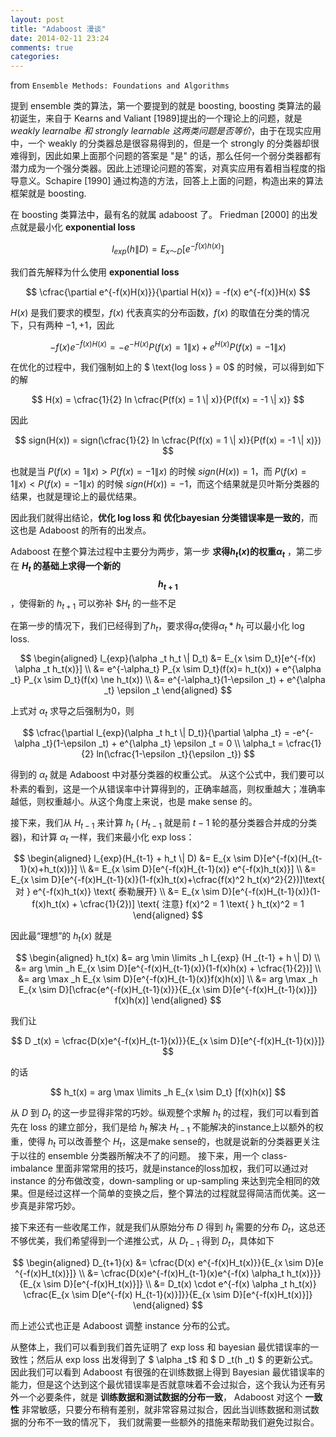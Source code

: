 ```yaml
---
layout: post
title: "Adaboost 漫谈"
date: 2014-02-11 23:24
comments: true
categories: 
---
```


from `Ensemble Methods: Foundations and Algorithms`

提到 ensemble 类的算法，第一个要提到的就是 boosting, boosting 类算法的最初诞生，来自于 Kearns and Valiant [1989]提出的一个理论上的问题，就是 *weakly learnalbe 和 strongly learnable 这两类问题是否等价*，由于在现实应用中，一个 weakly 的分类器总是很容易得到的，但是一个 strongly 的分类器却很难得到，因此如果上面那个问题的答案是 "是" 的话，那么任何一个弱分类器都有潜力成为一个强分类器。因此上述理论问题的答案，对真实应用有着相当程度的指导意义。Schapire [1990] 通过构造的方法，回答上上面的问题，构造出来的算法框架就是 boosting. 

在 boosting 类算法中，最有名的就属 adaboost 了。 Friedman [2000] 的出发点就是最小化 **exponential loss**

$$
l_{exp}(h \| D) = E_{x ～ D} [e^{-f(x)h(x)}]
$$

我们首先解释为什么使用 **exponential loss**

$$
\cfrac{\partial e^{-f(x)H(x)}}{\partial H(x)} = -f(x) e^{-f(x)}H(x)
$$

$H(x)$ 是我们要求的模型，$f(x)$ 代表真实的分布函数，$f(x)$ 的取值在分类的情况下，只有两种 ${-1,+1}$，因此

$$
-f(x) e^{-f(x)H(x)} = -e^{-H(x)}P(f(x)=1 \| x) + e^{H(x)} P(f(x)=-1 \| x)
$$

在优化的过程中，我们强制如上的 $ \text{log loss } = 0$ 的时候，可以得到如下的解

$$
H(x) = \cfrac{1}{2} ln \cfrac{P(f(x) = 1 \| x)}{P(f(x) = -1 \| x)}
$$

因此

$$
sign(H(x)) = sign(\cfrac{1}{2} ln \cfrac{P(f(x) = 1 \| x)}{P(f(x) = -1 \| x)})
$$

也就是当 $P(f(x)=1 \| x) > P(f(x)=-1 \| x)$ 的时候 $sign(H(x)) = 1$，而 $P(f(x)=1 \| x) < P(f(x)=-1 \| x)$ 的时候 $sign(H(x)) = -1$，而这个结果就是贝叶斯分类器的结果，也就是理论上的最优结果。

因此我们就得出结论，**优化 log loss 和 优化bayesian 分类错误率是一致的**，而这也是 Adaboost 的所有的出发点。

Adaboost 在整个算法过程中主要分为两步，第一步 **求得$h_t(x)$的权重$\alpha_t$** ，第二步在 **$H_t$ 的基础上求得一个新的 $$h_{t+1}$$** ，使得新的 $h_{t+1}$ 可以弥补 $$H_t$ 的一些不足

在第一步的情况下，我们已经得到了$h_t$，要求得$\alpha _t$使得$\alpha _t * h_t$ 可以最小化 log loss.

$$
\begin{aligned}
l_{exp}(\alpha _t h_t \| D_t) &= E_{x \sim D_t}[e^{-f(x) \alpha _t h_t(x)}] \\
&= e^{-\alpha_t} P_{x \sim D_t}(f(x)= h_t(x)) + e^{\alpha _t} P_{x \sim D_t}(f(x) \ne h_t(x)) \\
&= e^{-\alpha_t}(1-\epsilon _t) + e^{\alpha _t} \epsilon _t
\end{aligned}
$$

上式对 $\alpha _t$ 求导之后强制为0，则

$$
\cfrac{\partial l_{exp}(\alpha _t h_t \| D_t)}{\partial \alpha _t} = -e^{-\alpha _t}(1-\epsilon _t) + e^{\alpha _t} \epsilon _t = 0 \\
\alpha_t = \cfrac{1}{2} ln(\cfrac{1-\epsilon _t}{\epsilon _t})
$$

得到的 $\alpha _t$ 就是 Adaboost 中对基分类器的权重公式。
从这个公式中，我们要可以朴素的看到，这是一个从错误率中计算得到的，正确率越高，则权重越大；准确率越低，则权重越小。从这个角度上来说，也是 make sense 的。

接下来，我们从 $H _{t-1}$ 来计算 $h _t$ ( $H _{t-1}$ 就是前 $t-1$ 轮的基分类器合并成的分类器)，和计算 $\alpha _t$ 一样，我们来最小化 exp loss：

$$
\begin{aligned}
l_{exp}(H_{t-1} + h_t \| D) &= E_{x \sim D}[e^{-f(x)(H_{t-1}(x)+h_t(x))}] \\
&= E_{x \sim D}[e^{-f(x)H_{t-1}(x)} e^{-f(x)h_t(x)}] \\
&= E_{x \sim D}[e^{-f(x)H_{t-1}(x)}(1-f(x)h_t(x)+\cfrac{f(x)^2 h_t(x)^2}{2})]\text{   对 } e^{-f(x)h_t(x)} \text{ 泰勒展开} \\
&= E_{x \sim D}[e^{-f(x)H_{t-1}(x)}(1-f(x)h_t(x) + \cfrac{1}{2})] \text{   注意} f(x)^2 = 1 \text{   } h_t(x)^2 = 1
\end{aligned}
$$

因此最“理想”的 $h_t(x)$ 就是

$$
\begin{aligned}
h_t(x) &= arg \min \limits _h l_{exp} (H _{t-1} + h \| D) \\
&= arg \min _h E_{x \sim D}[e^{-f(x)H_{t-1}(x)}(1-f(x)h(x) + \cfrac{1}{2})] \\
&= arg \max _h E_{x \sim D}[e^{-f(x)H_{t-1}(x)}f(x)h(x)] \\
&= arg \max _h E_{x \sim D}[\cfrac{e^{-f(x)H_{t-1}(x)}}{E_{x \sim D}[e^{-f(x)H_{t-1}(x)}]} f(x)h(x)]
\end{aligned}
$$

我们让 

$$
D _t(x) = \cfrac{D(x)e^{-f(x)H_{t-1}(x)}}{E_{x \sim D}[e^{-f(x)H_{t-1}(x)}]}
$$

 的话

$$
h_t(x) = arg \max \limits _h E_{x \sim D_t} [f(x)h(x)]
$$

从 $D$ 到 $D_t$ 的这一步显得非常的巧妙。纵观整个求解 $h_t$ 的过程，我们可以看到首先在 loss 的建立部分，我们是给 $h_t$ 解决 $H_{t-1}$ 不能解决的instance上以额外的权重，使得 $h_t$ 可以改善整个 $H_t$，这是make sense的，也就是说新的分类器更关注于以往的 ensemble 分类器所解决不了的问题。
接下来，用一个 class-imbalance 里面非常常用的技巧，就是instance的loss加权，我们可以通过对 instance 的分布做改变，down-sampling or up-sampling 来达到完全相同的效果。但是经过这样一个简单的变换之后，整个算法的过程就显得简洁而优美。这一步真是非常巧妙。

接下来还有一些收尾工作，就是我们从原始分布 $D$ 得到 $h_t$ 需要的分布 $D_t$，这总还不够优美，我们希望得到一个递推公式，从 $D_{t-1}$ 得到 $D_t$，具体如下

$$
\begin{aligned}
D_{t+1}(x) &= \cfrac{D(x) e^{-f(x)H_t(x)}}{E_{x \sim D}[e ^{-f(x)H_t(x)}]} \\
&= \cfrac{D(x)e^{-f(x)H_{t-1}(x)e^{-f(x) \alpha_t h_t(x)}}}{E_{x \sim D}[e^{-f(x)H_t(x)}]} \\
&= D_t(x) \cdot e^{-f(x) \alpha _t h_t(x)} \cfrac{E_{x \sim D[e^{-f(x) H_{t-1}(x)}]}}{E_{x \sim D}[e^{-f(x)H_t(x)}]}
\end{aligned}
$$

而上述公式也正是 Adaboost 调整 instance 分布的公式。

从整体上，我们可以看到我们首先证明了 exp loss 和 bayesian 最优错误率的一致性；然后从 exp loss 出发得到了 $ \alpha _t$ 和 $ D _t(h _t) $ 的更新公式。因此我们可以看到 Adaboost 有很强的在训练数据上得到 Bayesian 最优错误率的能力，但是这个达到这个最优错误率是否就意味着不会过拟合，这个我认为还有另外一个必要条件，就是 **训练数据和测试数据的分布一致**， Adaboost 对这个 **一致性** 非常敏感，只要分布稍有差别，就非常容易过拟合，因此当训练数据和测试数据的分布不一致的情况下， 我们就需要一些额外的措施来帮助我们避免过拟合。
